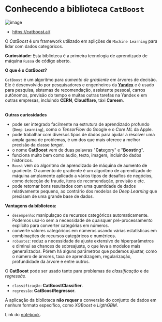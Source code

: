 # Conhecendo a biblioteca `CatBoost`

![image](https://user-images.githubusercontent.com/63373520/148584461-31fd3b4e-23f5-445e-9c91-05482de406b5.png)
- https://catboost.ai/


O _CatBoost_ é um framework utilizado em aplições de `Machine Learning` para lidar com dados categóricos.

**Curiosidade:** Esta biblioteca é a primeira tecnologia de aprendizado de máquina `Russa` de código aberto.

**O que é o _CatBoost_?**

`CatBoost` é um algoritmo para _aumento de gradiente_ em árvores de decisão. Ele é desenvolvido por pesquisadores e engenheiros da [**Yandex**](https://en.wikipedia.org/wiki/Yandex) e é usado para pesquisa, sistemas de recomendação, assistente pessoal, carros autônomos, previsão do tempo e muitas outras tarefas na Yandex e em outras empresas, incluindo **CERN**, **Cloudflare**, táxi **Careem**.<br><br>

**Outras curiosidades**

- pode ser integrado facilmente na estrutura de aprendizado profundo (`Deep Learning`), como o _TensorFlow_ do Google e o _Core ML_ da Apple. 
- pode trabalhar com diversos tipos de dados para ajudar a resolver uma ampla gama de problemas, é um dos que mais oferece a melhor precisão da classe _target_.
- o nome **CatBoost** vem de duas palavras "**Cat**egory" e "**Boost**ing".
- funciona muito bem como áudio, texto, imagem, incluindo dados históricos.
- `Boost` vem do algoritmo de aprendizado de máquina de aumento de gradiente. O aumento de gradiente é um algoritmo de aprendizado de máquina amplamente aplicado a vários tipos de desafios de negócios, como detecção de fraude, itens de recomendação, previsão e etc.
- pode retornar bons resultados com uma quantidade de dados relativamente pequeno, ao contrário dos modelos de _Deep Learning_ que precisam de uma grande base de dados.


**Vantagens da biblioteca:**
- `desempenho`: manipulaçao de recursos categóricos automaticamente. Podemos usa-lo sem a necessidade de quaisquer pré-processamento explícito para converter categórias em números.
 - converte valores categóricos em números usando várias estatísticas em combinações de recursos categóricos e numéricos.
- `robustez`: reduz a necessidade de ajuste extensivo de hiperparâmetros e diminui as chances de sobreajuste, o que leva a modelos mais generalizados. Pórem há alguns parâmetros que podemos ajustar, como o número de árvores, taxa de aprendizagem, regularização, profundidade da árvore e entre outros.

O **CatBoost** pode ser usado tanto para problemas de _classificação_ e de _regressão_.
- `classificação`: **CatBoostClassifier**.
- `regressão`: **CatBoostRegressor**.

A aplicação da biblioteca **não requer** a conversão do conjunto de dados em nenhum formato específico, como _XGBoost_ e _LigthGBM_.

Link do [notebook](https://colab.research.google.com/drive/1cBVxhR5hznKCL6KUTwbIOHCEpPb7y7NI#scrollTo=KN_7HB2gKycY).



